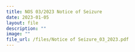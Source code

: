 ```yaml
---
title: NOS 03/2023 Notice of Seizure
date: 2023-01-05
layout: file
description: ""
image: ""
file_url: /files/Notice of Seizure_03_2023.pdf
---
```

